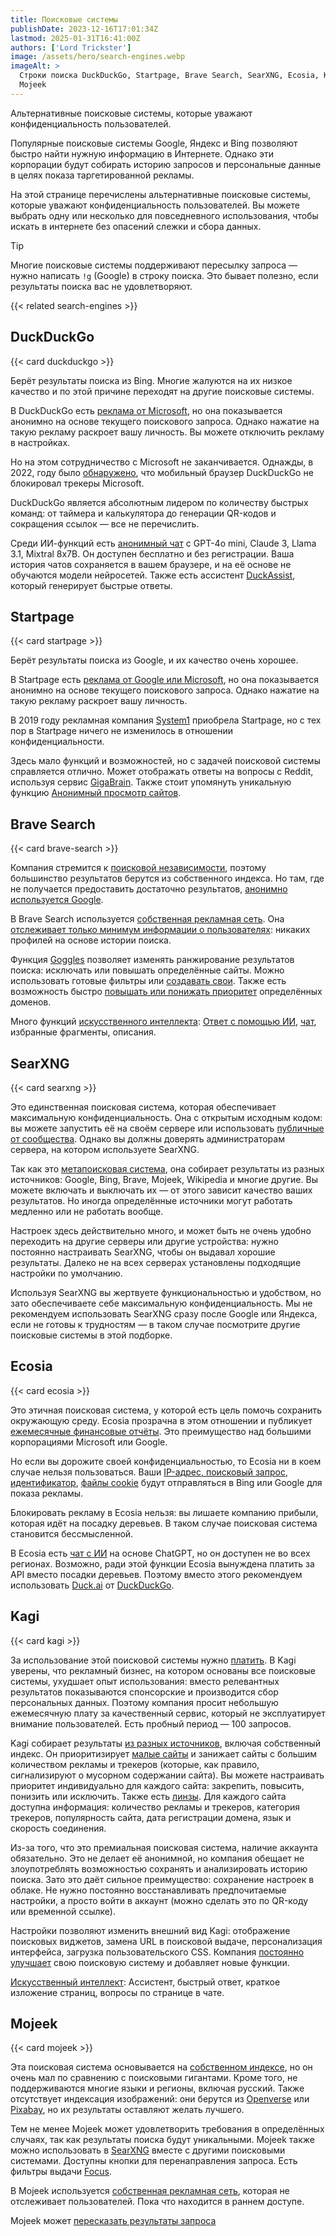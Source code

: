 ```yaml
---
title: Поисковые системы
publishDate: 2023-12-16T17:01:34Z
lastmod: 2025-01-31T16:41:00Z
authors: ['Lord Trickster']
image: /assets/hero/search-engines.webp
imageAlt: >
  Строки поиска DuckDuckGo, Startpage, Brave Search, SearXNG, Ecosia, Kagi,
  Mojeek
---
```


Альтернативные поисковые системы, которые уважают конфиденциальность
пользователей.

<!--more-->

Популярные поисковые системы Google, Яндекс и Bing позволяют быстро найти нужную
информацию в Интернете. Однако эти корпорации будут собирать историю запросов и
персональные данные в целях показа таргетированной рекламы.

На этой странице перечислены альтернативные поисковые системы, которые уважают
конфиденциальность пользователей. Вы можете выбрать одну или несколько для
повседневного использования, чтобы искать в интернете без опасений слежки и
сбора данных.

> [!tip]
> Многие поисковые системы поддерживают пересылку запроса — нужно написать `!g`
(Google) в строку поиска. Это бывает полезно, если результаты поиска вас не
удовлетворяют.

{{< related search-engines >}}

## DuckDuckGo

{{< card duckduckgo >}}

Берёт результаты поиска из Bing. Многие жалуются на их низкое качество и
по этой причине переходят на другие поисковые системы.

В DuckDuckGo есть [реклама от Microsoft], но она показывается анонимно на основе
текущего поискового запроса. Однако нажатие на такую рекламу раскроет вашу
личность. Вы можете отключить рекламу в настройках.

[реклама от Microsoft]: https://duckduckgo.com/duckduckgo-help-pages/company/ads-by-microsoft-on-duckduckgo-private-search

Но на этом сотрудничество с Microsoft не заканчивается. Однажды, в 2022, году
было [обнаружено](https://www.bleepingcomputer.com/news/security/duckduckgo-browser-allows-microsoft-trackers-due-to-search-agreement),
что мобильный браузер DuckDuckGo не блокировал трекеры Microsoft.

DuckDuckGo является абсолютным лидером по количеству быстрых команд: от таймера
и калькулятора до генерации QR-кодов и сокращения ссылок — все не перечислить.

Среди ИИ-функций есть [анонимный чат](https://duck.ai) с GPT-4o mini, Claude 3,
Llama 3.1, Mixtral 8x7B. Он доступен бесплатно и без регистрации. Ваша история
чатов сохраняется в вашем браузере, и на её основе не обучаются модели
нейросетей. Также есть ассистент [DuckAssist], который генерирует быстрые
ответы.

[DuckAssist]: https://duckduckgo.com/duckduckgo-help-pages/results/duckassist

## Startpage

{{< card startpage >}}

Берёт результаты поиска из Google, и их качество очень хорошее.

В Startpage есть [реклама от Google или Microsoft], но она показывается анонимно
на основе текущего поискового запроса. Однако нажатие на такую рекламу раскроет
вашу личность.

[реклама от Google или Microsoft]: https://support.startpage.com/hc/en-us/articles/5076181310612-Can-I-advertise-on-Startpage

В 2019 году рекламная компания [System1] приобрела Startpage, но с тех пор
в Startpage ничего не изменилось в отношении конфиденциальности.

[System1]: https://en.wikipedia.org/wiki/System1

Здесь мало функций и возможностей, но с задачей поисковой системы справляется
отлично. Может отображать ответы на вопросы с Reddit, используя сервис
[GigaBrain]. Также стоит упомянуть уникальную функцию
[Анонимный просмотр сайтов].

[GigaBrain]: https://thegigabrain.com
[Анонимный просмотр сайтов]: https://www.startpage.com/en/anonymous-view

## Brave Search

{{< card brave-search >}}

Компания стремится к [поисковой независимости], поэтому большинство результатов
берутся из собственного индекса. Но там, где не получается предоставить
достаточно результатов, [анонимно используется Google].

[поисковой независимости]: https://brave.com/blog/search-independence
[анонимно используется Google]: https://search.brave.com/help/google-fallback

В Brave Search используется
[собственная рекламная сеть](https://search.brave.com/help/ads). Она
[отслеживает только минимум информации о пользователях]: никаких профилей на
основе истории поиска.

[отслеживает только минимум информации о пользователях]: https://search.brave.com/help/conversion-reporting

Функция [Goggles] позволяет изменять ранжирование результатов поиска: исключать
или повышать определённые сайты. Можно использовать готовые фильтры или
[создавать свои](https://github.com/brave/goggles-quickstart). Также есть
возможность быстро [повышать или понижать приоритет] определённых доменов.

[Goggles]: https://search.brave.com/help/goggles
[повышать или понижать приоритет]: https://brave.com/blog/search-rerank

Много функций [искусственного интеллекта](https://search.brave.com/help/ai):
[Ответ с помощью ИИ], [чат](https://brave.com/blog/brave-search-chat-mode),
избранные фрагменты, описания.

[Ответ с помощью ИИ]: https://brave.com/blog/answer-with-ai

## SearXNG

{{< card searxng >}}

Это единственная поисковая система, которая обеспечивает максимальную
конфиденциальность. Она с открытым исходным кодом: вы можете запустить её на
своём сервере или использовать [публичные от сообщества](https://searx.space).
Однако вы должны доверять администраторам сервера, на котором используете
SearXNG.

Так как это [метапоисковая система], она собирает результаты из разных
источников: Google, Bing, Brave, Mojeek, Wikipedia и многие другие. Вы можете
включать и выключать их — от этого зависит качество ваших результатов. Но иногда
определённые источники могут работать медленно или не работать вообще.

[Метапоисковая система]: https://ru.wikipedia.org/wiki/Метапоисковая_система

Настроек здесь действительно много, и может быть не очень удобно переходить
на другие серверы или другие устройства: нужно постоянно настраивать SearXNG,
чтобы он выдавал хорошие результаты. Далеко не на всех серверах установлены
подходящие настройки по умолчанию.

Используя SearXNG вы жертвуете функциональностью и удобством, но зато
обеспечиваете себе максимальную конфиденциальность. Мы не рекомендуем
использовать SearXNG сразу после Google или Яндекса, если не готовы
к трудностям — в таком случае посмотрите другие поисковые системы в этой
подборке.

## Ecosia

{{< card ecosia >}}

Это этичная поисковая система, у которой есть цель помочь сохранить окружающую
среду. Ecosia прозрачна в этом отношении и публикует
[ежемесячные финансовые отчёты]. Это преимущество над большими корпорациями
Microsoft или Google.

[ежемесячные финансовые отчёты]: https://ecosia.co/finreportsen

Но если вы дорожите своей конфиденциальностью, то Ecosia ни в коем случае нельзя
пользоваться. Ваши
[IP-адрес, поисковый запрос](https://ecosia.helpscoutdocs.com/article/377-ip-addresses),
[идентификатор](https://ecosia.helpscoutdocs.com/article/48-what-are-personalized-search-results),
[файлы cookie](https://www.ecosia.org/privacy) будут отправляться в Bing или
Google для показа рекламы.

Блокировать рекламу в Ecosia нельзя: вы лишаете компанию прибыли, которая идёт
на посадку деревьев. В таком случае поисковая система становится бессмысленной.

В Ecosia есть [чат с ИИ](https://www.ecosia.org/chat) на основе ChatGPT, но он
доступен не во всех регионах. Возможно, ради этой функции Ecosia вынуждена
платить за API вместо посадки деревьев. Поэтому вместо этого рекомендуем
использовать [Duck.ai] от [DuckDuckGo].

[Duck.ai]: https://duck.ai
[DuckDuckGo]: #duckduckgo

## Kagi

{{< card kagi >}}

За использование этой поисковой системы нужно [платить]. В Kagi уверены, что
рекламный бизнес, на котором основаны все поисковые системы, ухудшает опыт
использования: вместо релевантных результатов показываются спонсорские и
производится сбор персональных данных. Поэтому компания просит небольшую
ежемесячную плату за качественный сервис, который не эксплуатирует внимание
пользователей. Есть пробный период — 100 запросов.

[платить]: https://help.kagi.com/kagi/why-kagi/why-pay-for-search.html

Kagi собирает результаты [из разных источников], включая собственный индекс.
Он приоритизирует [малые сайты] и занижает сайты с большим количеством рекламы
и трекеров (которые, как правило, сигнализируют о мусорном содержании сайта).
Вы можете настраивать приоритет индивидуально для каждого сайта: закрепить,
повысить, понизить или исключить. Также есть [линзы]. Для каждого сайта
доступна информация: количество рекламы и трекеров, категория трекеров,
популярность сайта, дата регистрации домена, язык и скорость соединения.

[из разных источников]: https://help.kagi.com/kagi/search-details/search-sources.html
[малые сайты]: https://blog.kagi.com/small-web
[линзы]: https://help.kagi.com/kagi/settings/lenses.html

Из-за того, что это премиальная поисковая система, наличие аккаунта обязательно.
Это не делает её анонимной, но компания обещает не злоупотреблять возможностью
сохранять и анализировать историю поиска. Зато это даёт сильное преимущество:
сохранение настроек в облаке. Не нужно постоянно восстанавливать предпочитаемые
настройки, а просто войти в аккаунт (можно сделать это по QR-коду или временной
ссылке).

Настройки позволяют изменить внешний вид Kagi: отображение поисковых виджетов,
замена URL в поисковой выдаче, персонализация интерфейса, загрузка
пользовательского CSS. Компания [постоянно улучшает](https://kagi.com/changelog)
свою поисковую систему и добавляет новые функции.

[Искусственный интеллект](https://help.kagi.com/kagi/ai/kagi-ai.html):
Ассистент, быстрый ответ, краткое изложение страниц, вопросы по странице в чате.

## Mojeek

{{< card mojeek >}}

Эта поисковая система основывается на
[собственном индексе](https://www.mojeek.com/bot.html), но он очень мал по
сравнению с поисковыми гигантами. Кроме того, не поддерживаются многие языки и
регионы, включая русский. Также отсутствует индексация изображений: они берутся
из [Openverse] или [Pixabay], но их результаты оставляют желать лучшего.

[Openverse]: https://openverse.org
[Pixabay]: https://pixabay.com

Тем не менее Mojeek может удовлетворить требования в определённых случаях, так
как результаты поиска будут уникальными. Mojeek также можно использовать в
[SearXNG] вместе с другими поисковыми системами. Доступны кнопки для
перенаправления запроса. Есть фильтры выдачи [Focus].

[SearXNG]: #searxng
[Focus]: https://www.mojeek.com/focus/dashboard

В Mojeek используется
[собственная рекламная сеть](https://www.mojeek.com/support/ads), которая не
отслеживает пользователей. Пока что находится в раннем доступе.

Mojeek может
[пересказать результаты запроса](https://blog.mojeek.com/2024/04/mojeek-search-summary.html)
